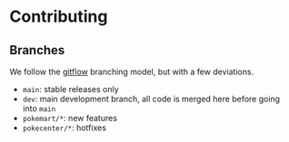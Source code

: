 # Contributing

## Branches

We follow the [gitflow](https://nvie.com/posts/a-successful-git-branching-model/) branching model, but with a few deviations.

- `main`: stable releases only
- `dev`: main development branch, all code is merged here before going into `main`
- `pokemart/*`: new features
- `pokecenter/*`: hotfixes